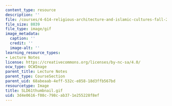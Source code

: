 ```yaml
---
content_type: resource
description: ''
file: /courses/4-614-religious-architecture-and-islamic-cultures-fall-2002/3d4e0616f08c798cab371e255228f8ef_SLD61thumbnail.gif
file_size: 8039
file_type: image/gif
image_metadata:
  caption: ''
  credit: ''
  image-alt: ''
learning_resource_types:
- Lecture Notes
license: https://creativecommons.org/licenses/by-nc-sa/4.0/
ocw_type: OCWImage
parent_title: Lecture Notes
parent_type: CourseSection
parent_uid: 68abeaab-4eff-532c-e858-18d3ffb567bd
resourcetype: Image
title: SLD61thumbnail.gif
uid: 3d4e0616-f08c-798c-ab37-1e255228f8ef
---
```

